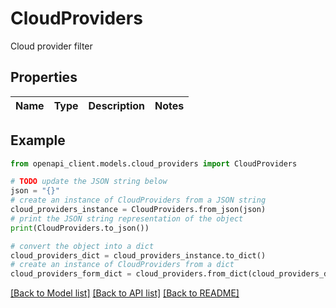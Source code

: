 # CloudProviders

Cloud provider filter

## Properties

Name | Type | Description | Notes
------------ | ------------- | ------------- | -------------

## Example

```python
from openapi_client.models.cloud_providers import CloudProviders

# TODO update the JSON string below
json = "{}"
# create an instance of CloudProviders from a JSON string
cloud_providers_instance = CloudProviders.from_json(json)
# print the JSON string representation of the object
print(CloudProviders.to_json())

# convert the object into a dict
cloud_providers_dict = cloud_providers_instance.to_dict()
# create an instance of CloudProviders from a dict
cloud_providers_form_dict = cloud_providers.from_dict(cloud_providers_dict)
```
[[Back to Model list]](../README.md#documentation-for-models) [[Back to API list]](../README.md#documentation-for-api-endpoints) [[Back to README]](../README.md)


